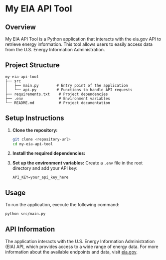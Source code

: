 # My EIA API Tool

## Overview
My EIA API Tool is a Python application that interacts with the eia.gov API to retrieve energy information. This tool allows users to easily access data from the U.S. Energy Information Administration.

## Project Structure
```
my-eia-api-tool
├── src
│   ├── main.py        # Entry point of the application
│   └── api.py         # Functions to handle API requests
├── requirements.txt    # Project dependencies
├── .env                # Environment variables
└── README.md           # Project documentation
```

## Setup Instructions

1. **Clone the repository:**
   ```bash
   git clone <repository-url>
   cd my-eia-api-tool
   ```




2. **Install the required dependencies:**

4. **Set up the environment variables:**
   Create a `.env` file in the root directory and add your API key:
   ```
   API_KEY=your_api_key_here
   ```

## Usage

To run the application, execute the following command:
```bash
python src/main.py
```

## API Information
The application interacts with the U.S. Energy Information Administration (EIA) API, which provides access to a wide range of energy data. For more information about the available endpoints and data, visit [eia.gov](https://www.eia.gov/).
